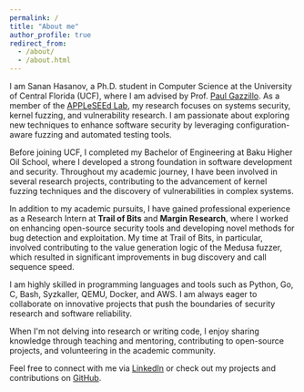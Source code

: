 ```yaml
---
permalink: /
title: "About me"
author_profile: true
redirect_from:
  - /about/
  - /about.html
---
```


I am Sanan Hasanov, a Ph.D. student in Computer Science at the University of Central Florida (UCF), where I am advised by Prof. [Paul Gazzillo](https://www.cs.ucf.edu/person/paul-gazzillo/). As a member of the [APPLeSEEd Lab](https://www.cs.ucf.edu/research/appleseed-lab/), my research focuses on systems security, kernel fuzzing, and vulnerability research. I am passionate about exploring new techniques to enhance software security by leveraging configuration-aware fuzzing and automated testing tools.

Before joining UCF, I completed my Bachelor of Engineering at Baku Higher Oil School, where I developed a strong foundation in software development and security. Throughout my academic journey, I have been involved in several research projects, contributing to the advancement of kernel fuzzing techniques and the discovery of vulnerabilities in complex systems.

In addition to my academic pursuits, I have gained professional experience as a Research Intern at **Trail of Bits** and **Margin Research**, where I worked on enhancing open-source security tools and developing novel methods for bug detection and exploitation. My time at Trail of Bits, in particular, involved contributing to the value generation logic of the Medusa fuzzer, which resulted in significant improvements in bug discovery and call sequence speed.

I am highly skilled in programming languages and tools such as Python, Go, C, Bash, Syzkaller, QEMU, Docker, and AWS. I am always eager to collaborate on innovative projects that push the boundaries of security research and software reliability.

When I'm not delving into research or writing code, I enjoy sharing knowledge through teaching and mentoring, contributing to open-source projects, and volunteering in the academic community.

Feel free to connect with me via [LinkedIn](https://www.linkedin.com/in/sanan-hasanov/) or check out my projects and contributions on [GitHub](https://github.com/s4nsec/).

